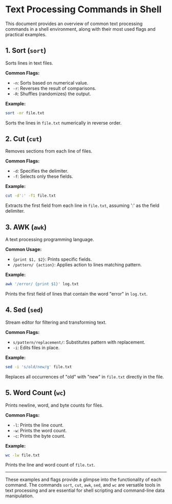 # Text Processing Commands in Shell

This document provides an overview of common text processing commands in a shell environment, along with their most used flags and practical examples.

## 1. Sort (`sort`)

Sorts lines in text files.

**Common Flags:**
- `-n`: Sorts based on numerical value.
- `-r`: Reverses the result of comparisons.
- `-R`: Shuffles (randomizes) the output.

**Example:**
```sh
sort -nr file.txt
```
Sorts the lines in `file.txt` numerically in reverse order.

## 2. Cut (`cut`)

Removes sections from each line of files.

**Common Flags:**
- `-d`: Specifies the delimiter.
- `-f`: Selects only these fields.

**Example:**
```sh
cut -d':' -f1 file.txt
```
Extracts the first field from each line in `file.txt`, assuming ':' as the field delimiter.

## 3. AWK (`awk`)

A text processing programming language.

**Common Usage:**
- `{print $1, $2}`: Prints specific fields.
- `/pattern/ {action}`: Applies action to lines matching pattern.

**Example:**
```sh
awk '/error/ {print $1}' log.txt
```
Prints the first field of lines that contain the word "error" in `log.txt`.

## 4. Sed (`sed`)

Stream editor for filtering and transforming text.

**Common Flags:**
- `s/pattern/replacement/`: Substitutes pattern with replacement.
- `-i`: Edits files in place.

**Example:**
```sh
sed -i 's/old/new/g' file.txt
```
Replaces all occurrences of "old" with "new" in `file.txt` directly in the file.

## 5. Word Count (`wc`)

Prints newline, word, and byte counts for files.

**Common Flags:**
- `-l`: Prints the line count.
- `-w`: Prints the word count.
- `-c`: Prints the byte count.

**Example:**
```sh
wc -lw file.txt
```
Prints the line and word count of `file.txt`.

---

These examples and flags provide a glimpse into the functionality of each command. The commands `sort`, `cut`, `awk`, `sed`, and `wc` are versatile tools in text processing and are essential for shell scripting and command-line data manipulation.
